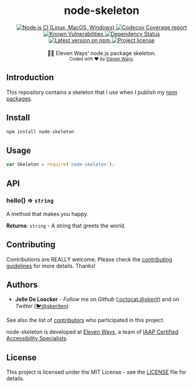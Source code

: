 <h1 align="center">
  <b>node-skeleton</b>
</h1>
<div align="center">
  <!-- CI - Github Actions -->
  <a href="https://github.com/11ways/node-skeleton/actions/workflows/unit_test.yaml">
    <img src="https://github.com/11ways/node-skeleton/actions/workflows/unit_test.yaml/badge.svg" alt="Node.js CI (Linux, MacOS, Windows)" />
  </a>

  <!-- Coverage - Codecov -->
  <a href="https://codecov.io/gh/11ways/node-skeleton">
    <img src="https://img.shields.io/codecov/c/github/11ways/node-skeleton/master.svg" alt="Codecov Coverage report" />
  </a>

  <!-- DM - Snyk -->
  <a href="https://snyk.io/test/github/11ways/node-skeleton?targetFile=package.json">
    <img src="https://snyk.io/test/github/11ways/node-skeleton/badge.svg?targetFile=package.json" alt="Known Vulnerabilities" />
  </a>

  <!-- DM - David -->
  <a href="https://david-dm.org/11ways/node-skeleton">
    <img src="https://david-dm.org/11ways/node-skeleton/status.svg" alt="Dependency Status" />
  </a>
</div>

<div align="center">
  <!-- Version - npm -->
  <a href="https://www.npmjs.com/package/node-skeleton">
    <img src="https://img.shields.io/npm/v/node-skeleton.svg" alt="Latest version on npm" />
  </a>

  <!-- License - MIT -->
  <a href="https://github.com/11ways/node-skeleton#license">
    <img src="https://img.shields.io/github/license/11ways/node-skeleton.svg" alt="Project license" />
  </a>
</div>
<br>
<div align="center">
  👷🏼 Eleven Ways' node.js package skeleton.
</div>
<div align="center">
  <sub>
    Coded with ❤️ by <a href="#authors">Eleven Ways</a>.
  </sub>
</div>


## Introduction

This repository contains a skeleton that I use when I publish my [npm packages](https://www.npmjs.com/~skerit).

## Install

```bash
npm install node-skeleton
```

## Usage

```js
var Skeleton = require('node-skeleton');
```

## API
<a name="hello"></a>

### hello() ⇒ `string`
A method that makes you happy.

**Returns**: <code>string</code> - A string that greets the world.  

## Contributing
Contributions are REALLY welcome.
Please check the [contributing guidelines](.github/contributing.md) for more details. Thanks!

## Authors
- **Jelle De Loecker** -  *Follow* me on *Github* ([:octocat:@skerit](https://github.com/skerit)) and on  *Twitter* ([🐦@skeriten](http://twitter.com/intent/user?screen_name=skeriten))

See also the list of [contributors](https://github.com/skerit/node-skeleton/contributors) who participated in this project.

node-skeleton is developed at [Eleven Ways](https://www.elevenways.be/), a team of [IAAP Certified Accessibility Specialists](https://www.accessibilityassociation.org/).

## License
This project is licensed under the MIT License - see the [LICENSE](https://github.com/11ways/node-skeleton/LICENSE) file for details.
